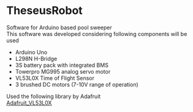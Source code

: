 # TheseusRobot
Software for Arduino based pool sweeper <br />
This software was developed considering following components will be used <br />
* Arduino Uno <br />
* L298N H-Bridge <br />
* 3S battery pack with integrated BMS <br />
* Towerpro MG995 analog servo motor <br />
* VL53L0X Time of Flight Sensor <br />
* 3 brushed DC motors (7-10V range of operation) <br />



Used the following library by Adafruit <br />
[Adafruit_VL53L0X](https://adafruit.github.io/Adafruit_VL53L0X/html/class_adafruit___v_l53_l0_x.html)
